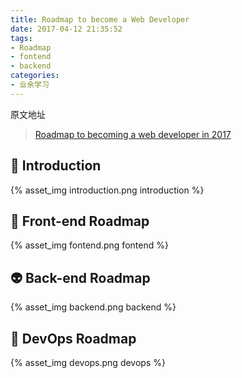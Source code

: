 ```yaml
---
title: Roadmap to become a Web Developer
date: 2017-04-12 21:35:52
tags:
- Roadmap
- fontend
- backend
categories:
- 业余学习
---
```

原文地址
> [Roadmap to becoming a web developer in 2017](https://github.com/kamranahmedse/developer-roadmap/blob/master/README.md)

## 🚀 Introduction

{% asset_img introduction.png introduction %}

## 🎨 Front-end Roadmap

{% asset_img fontend.png fontend %}

## 👽 Back-end Roadmap

{% asset_img backend.png backend %}

## 👷 DevOps Roadmap

{% asset_img devops.png devops %}
